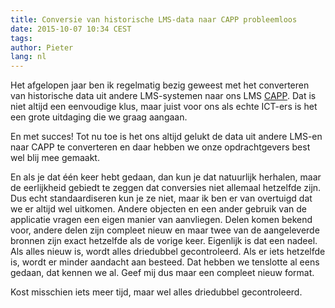```yaml
---
title: Conversie van historische LMS-data naar CAPP probleemloos
date: 2015-10-07 10:34 CEST
tags:
author: Pieter
lang: nl
---
```



Het afgelopen jaar ben ik regelmatig bezig geweest met het converteren van historische data uit andere LMS-systemen naar ons LMS [CAPP](http://www.defacto.nl/capp). Dat is niet altijd een eenvoudige klus, maar juist voor ons als echte ICT-ers is het een grote uitdaging die we graag aangaan.

En met succes! Tot nu toe is het ons altijd gelukt de data uit andere LMS-en naar CAPP te converteren en daar hebben we onze opdrachtgevers best wel blij mee gemaakt.

En als je dat één keer hebt gedaan, dan kun je dat natuurlijk herhalen, maar de eerlijkheid gebiedt te zeggen dat conversies niet allemaal hetzelfde zijn. Dus echt standaardiseren kun je ze niet, maar ik ben er van overtuigd dat we er altijd wel uitkomen. Andere objecten en een ander gebruik van de applicatie vragen een eigen manier van aanvliegen. Delen komen bekend voor, andere delen zijn compleet nieuw en maar twee van de aangeleverde bronnen zijn exact hetzelfde als de vorige keer. Eigenlijk is dat een nadeel. Als alles nieuw is, wordt alles driedubbel gecontroleerd. Als er iets hetzelfde is, wordt er minder aandacht aan besteed. Dat hebben we tenslotte al eens gedaan, dat kennen we al. Geef mij dus maar een compleet nieuw format.

Kost misschien iets meer tijd, maar wel alles driedubbel gecontroleerd.
